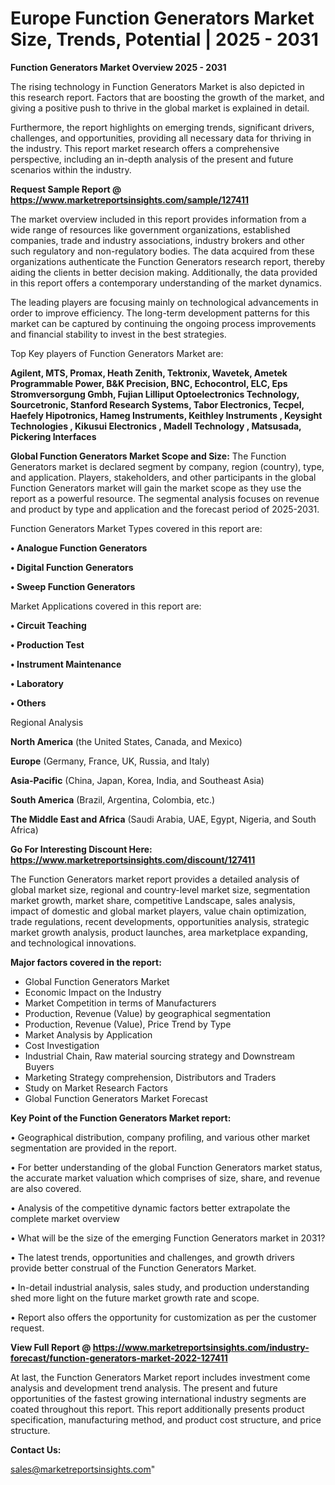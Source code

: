  # Europe Function Generators Market Size, Trends, Potential | 2025 - 2031

<Strong> Function Generators Market Overview 2025 - 2031</strong>

The rising technology in Function Generators Market is also depicted in this research report. Factors that are boosting the growth of the market, and giving a positive push to thrive in the global market is explained in detail.

Furthermore, the report highlights on emerging trends, significant drivers, challenges, and opportunities, providing all necessary data for thriving in the industry. This report market research offers a comprehensive perspective, including an in-depth analysis of the present and future scenarios within the industry.

<strong>Request Sample Report @ <a href=https://www.marketreportsinsights.com/sample/127411>https://www.marketreportsinsights.com/sample/127411</a></strong>

The market overview included in this report provides information from a wide range of resources like government organizations, established companies, trade and industry associations, industry brokers and other such regulatory and non-regulatory bodies. The data acquired from these organizations authenticate the Function Generators research report, thereby aiding the clients in better decision making. Additionally, the data provided in this report offers a contemporary understanding of the market dynamics.

The leading players are focusing mainly on technological advancements in order to improve efficiency. The long-term development patterns for this market can be captured by continuing the ongoing process improvements and financial stability to invest in the best strategies.

Top Key players of Function Generators Market are:

<strong>Agilent, MTS, Promax, Heath Zenith, Tektronix, Wavetek, Ametek Programmable Power, B&K Precision, BNC, Echocontrol, ELC, Eps Stromversorgung Gmbh, Fujian Lilliput Optoelectronics Technology, Sourcetronic, Stanford Research Systems, Tabor Electronics, Tecpel, Haefely Hipotronics, Hameg Instruments, Keithley Instruments , Keysight Technologies , Kikusui Electronics , Madell Technology , Matsusada, Pickering Interfaces</strong>

<strong><b>Global Function Generators Market Scope and Size:</b></strong>
The Function Generators market is declared segment by company, region (country), type, and application. Players, stakeholders, and other participants in the global Function Generators market will gain the market scope as they use the report as a powerful resource. The segmental analysis focuses on revenue and product by type and application and the forecast period of 2025-2031.

Function Generators Market Types covered in this report are:

<strong>• Analogue Function Generators

• Digital Function Generators

• Sweep Function Generators</strong>

Market Applications covered in this report are:

<strong>• Circuit Teaching

• Production Test

• Instrument Maintenance

• Laboratory

• Others</strong> 

Regional Analysis

<strong>North America</strong> (the United States, Canada, and Mexico)

<strong>Europe</strong> (Germany, France, UK, Russia, and Italy)

<strong>Asia-Pacific</strong> (China, Japan, Korea, India, and Southeast Asia)

<strong>South America</strong> (Brazil, Argentina, Colombia, etc.)

<strong>The Middle East and Africa</strong> (Saudi Arabia, UAE, Egypt, Nigeria, and South Africa)

<strong>Go For Interesting Discount Here: <a href=https://www.marketreportsinsights.com/discount/127411>https://www.marketreportsinsights.com/discount/127411</a></strong>

The Function Generators market report provides a detailed analysis of global market size, regional and country-level market size, segmentation market growth, market share, competitive Landscape, sales analysis, impact of domestic and global market players, value chain optimization, trade regulations, recent developments, opportunities analysis, strategic market growth analysis, product launches, area marketplace expanding, and technological innovations.

<strong><b>Major factors covered in the report:</b></strong>
<ul>
  <li>Global Function Generators Market </li>
  <li>Economic Impact on the Industry</li>
  <li>Market Competition in terms of Manufacturers</li>
  <li>Production, Revenue (Value) by geographical segmentation</li>
  <li>Production, Revenue (Value), Price Trend by Type</li>
  <li>Market Analysis by Application</li>
  <li>Cost Investigation</li>
  <li>Industrial Chain, Raw material sourcing strategy and Downstream Buyers</li>
  <li>Marketing Strategy comprehension, Distributors and Traders</li>
  <li>Study on Market Research Factors</li>
  <li>Global Function Generators Market Forecast</li>
</ul>

<strong><b>Key Point of the Function Generators Market report:</b></strong>

• Geographical distribution, company profiling, and various other market segmentation are provided in the report.

• For better understanding of the global Function Generators market status, the accurate market valuation which comprises of size, share, and revenue are also covered.

• Analysis of the competitive dynamic factors better extrapolate the complete market overview

• What will be the size of the emerging Function Generators market in 2031?

• The latest trends, opportunities and challenges, and growth drivers provide better construal of the Function Generators Market.

• In-detail industrial analysis, sales study, and production understanding shed more light on the future market growth rate and scope.

• Report also offers the opportunity for customization as per the customer request.

<strong><b>View Full Report @ <a href=https://www.marketreportsinsights.com/industry-forecast/function-generators-market-2022-127411>https://www.marketreportsinsights.com/industry-forecast/function-generators-market-2022-127411</a></b></strong>


At last, the Function Generators Market report includes investment come analysis and development trend analysis. The present and future opportunities of the fastest growing international industry segments are coated throughout this report. This report additionally presents product specification, manufacturing method, and product cost structure, and price structure.

<strong>Contact Us:</strong>

sales@marketreportsinsights.com"
